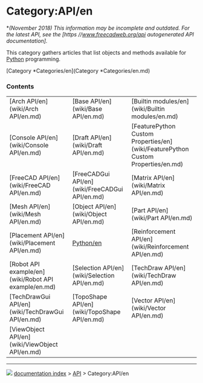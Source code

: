 # Category:API/en
**(November 2018) This information may be incomplete and outdated. For the latest API, see the [https   *//www.freecadweb.org/api autogenerated API documentation].**

This category gathers articles that list objects and methods available for [Python](Python.md) programming.

[Category   *Categories/en](Category   *Categories/en.md)

### Contents

|     |     |     |
| --- | --- | --- |
| [Arch API/en](wiki/Arch API/en.md) | [Base API/en](wiki/Base API/en.md) | [Builtin modules/en](wiki/Builtin modules/en.md) |
| [Console API/en](wiki/Console API/en.md) | [Draft API/en](wiki/Draft API/en.md) | [FeaturePython Custom Properties/en](wiki/FeaturePython Custom Properties/en.md) |
| [FreeCAD API/en](wiki/FreeCAD API/en.md) | [FreeCADGui API/en](wiki/FreeCADGui API/en.md) | [Matrix API/en](wiki/Matrix API/en.md) |
| [Mesh API/en](wiki/Mesh API/en.md) | [Object API/en](wiki/Object API/en.md) | [Part API/en](wiki/Part API/en.md) |
| [Placement API/en](wiki/Placement API/en.md) | [Python/en](wiki/Python/en.md) | [Reinforcement API/en](wiki/Reinforcement API/en.md) |
| [Robot API example/en](wiki/Robot API example/en.md) | [Selection API/en](wiki/Selection API/en.md) | [TechDraw API/en](wiki/TechDraw API/en.md) |
| [TechDrawGui API/en](wiki/TechDrawGui API/en.md) | [TopoShape API/en](wiki/TopoShape API/en.md) | [Vector API/en](wiki/Vector API/en.md) |
| [ViewObject API/en](wiki/ViewObject API/en.md) |



---
![](images/Right_arrow.png) [documentation index](../README.md) > [API](Category_API.md) > Category:API/en
